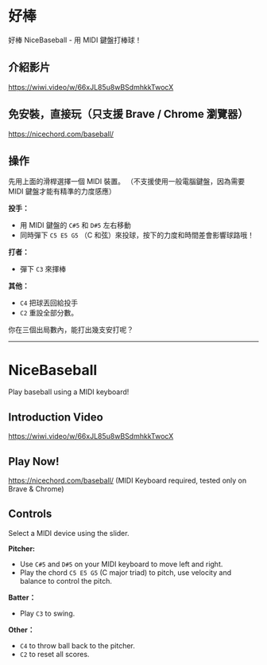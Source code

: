 # 好棒
好棒 NiceBaseball - 用 MIDI 鍵盤打棒球！

## 介紹影片
https://wiwi.video/w/66xJL85u8wBSdmhkkTwocX

## 免安裝，直接玩（只支援 Brave / Chrome 瀏覽器）
https://nicechord.com/baseball/

## 操作

先用上面的滑桿選擇一個 MIDI 裝置。
（不支援使用一般電腦鍵盤，因為需要 MIDI 鍵盤才能有精準的力度感應）

**投手：**
- 用 MIDI 鍵盤的 `C#5` 和 `D#5` 左右移動
- 同時彈下 `C5 E5 G5` （C 和弦）來投球，按下的力度和時間差會影響球路哦！

**打者：**
- 彈下 `C3` 來揮棒

**其他：**
- `C4` 把球丟回給投手
- `C2` 重設全部分數。

你在三個出局數內，能打出幾支安打呢？

---

# NiceBaseball
Play baseball using a MIDI keyboard!

## Introduction Video
https://wiwi.video/w/66xJL85u8wBSdmhkkTwocX

## Play Now! 
https://nicechord.com/baseball/
(MIDI Keyboard required, tested only on Brave & Chrome)

## Controls

Select a MIDI device using the slider.

**Pitcher:**
- Use `C#5` and `D#5` on your MIDI keyboard to move left and right.
- Play the chord `C5 E5 G5` (C major triad) to pitch, use velocity and balance to control the pitch.

**Batter：**
- Play `C3` to swing.

**Other：**
- `C4` to throw ball back to the pitcher.
- `C2` to reset all scores.
